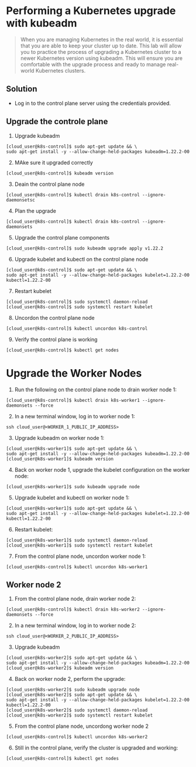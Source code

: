 # Performing a Kubernetes upgrade with kubeadm

> When you are managing Kubernetes in the real world, it is essential that you are able to keep your cluster up to date. This lab will allow you to practice the process of upgrading a Kubernetes cluster to a newer Kubernetes version using kubeadm. This will ensure you are comfortable with the upgrade process and ready to manage real-world Kubernetes clusters.

## Solution

- Log in to the control plane server using the credentials provided.
## Upgrade the controle plane

1. Upgrade kubeadm
```
[cloud_user@k8s-control]$ sudo apt-get update && \
sudo apt-get install -y --allow-change-held-packages kubeadm=1.22.2-00
```

2. MAke sure it upgraded correctly
```
[cloud_user@k8s-control]$ kubeadm version
```

3. Deain the control plane node
```
[cloud_user@k8s-control]$ kubectl drain k8s-control --ignore-daemonsetsc
```

4. Plan the upgrade
```
[cloud_user@k8s-control]$ kubectl drain k8s-control --ignore-daemonsets
```

5. Upgrade the control plane components
```
[cloud_user@k8s-control]$ sudo kubeadm upgrade apply v1.22.2
```

6. Upgrade kubelet and kubectl on the control plane node
```
[cloud_user@k8s-control]$ sudo apt-get update && \
sudo apt-get install -y --allow-change-held-packages kubelet=1.22.2-00 kubectl=1.22.2-00
```

7. Restart kubelet
```
[cloud_user@k8s-control]$ sudo systemctl daemon-reload
[cloud_user@k8s-control]$ sudo systemctl restart kubelet
```

8. Uncordon the control plane node
```
[cloud_user@k8s-control]$ kubectl uncordon k8s-control
```

9. Verify the control plane is working
```
[cloud_user@k8s-control]$ kubectl get nodes
```

# Upgrade the Worker Nodes

1. Run the following on the control plane node to drain worker node 1:
```
[cloud_user@k8s-control]$ kubectl drain k8s-worker1 --ignore-daemonsets --force
```

2. In a new terminal window, log in to worker node 1:
```
ssh cloud_user@<WORKER_1_PUBLIC_IP_ADDRESS>
```

3. Upgrade kubeadm on worker node 1:
```
[cloud_user@k8s-worker1]$ sudo apt-get update && \
sudo apt-get install -y --allow-change-held-packages kubeadm=1.22.2-00
[cloud_user@k8s-worker1]$ kubeadm version
```

4. Back on worker node 1, upgrade the kubelet configuration on the worker node:
```
[cloud_user@k8s-worker1]$ sudo kubeadm upgrade node
```

5. Upgrade kubelet and kubectl on worker node 1:
```
[cloud_user@k8s-worker1]$ sudo apt-get update && \
sudo apt-get install -y --allow-change-held-packages kubelet=1.22.2-00 kubectl=1.22.2-00
```

6. Restart kubelet:
```
[cloud_user@k8s-worker1]$ sudo systemctl daemon-reload
[cloud_user@k8s-worker1]$ sudo systemctl restart kubelet
```

7. From the control plane node, uncordon worker node 1:
```
[cloud_user@k8s-control]$ kubectl uncordon k8s-worker1
```

## Worker node 2

1. From the control plane node, drain worker node 2:
```
[cloud_user@k8s-control]$ kubectl drain k8s-worker2 --ignore-daemonsets --force
```

2. In a new terminal window, log in to worker node 2:
```
ssh cloud_user@<WORKER_2_PUBLIC_IP_ADDRESS>
```

3. Upgrade kubeadm
```
[cloud_user@k8s-worker2]$ sudo apt-get update && \
sudo apt-get install -y --allow-change-held-packages kubeadm=1.22.2-00
[cloud_user@k8s-worker2]$ kubeadm version
```

4. Back on worker node 2, perform the upgrade:
```
[cloud_user@k8s-worker2]$ sudo kubeadm upgrade node
[cloud_user@k8s-worker2]$ sudo apt-get update && \
sudo apt-get install -y --allow-change-held-packages kubelet=1.22.2-00 kubectl=1.22.2-00
[cloud_user@k8s-worker2]$ sudo systemctl daemon-reload
[cloud_user@k8s-worker2]$ sudo systemctl restart kubelet
```

5. From the control plane node, uncordong worker node 2
```
[cloud_user@k8s-control]$ kubectl uncordon k8s-worker2
```

6. Still in the control plane, verify the cluster is upgraded and working:
```
[cloud_user@k8s-control]$ kubectl get nodes
```
